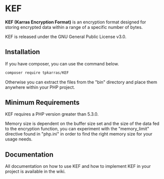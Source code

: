 # KEF

**KEF (Karras Encryption Format)** is an encryption format designed for storing encrypted data within a range of a specific number of bytes.

KEF is released under the GNU General Public License v3.0.

## Installation

If you have composer, you can use the command below.

```sh
composer require tpkarras/KEF
```

Otherwise you can extract the files from the "bin" directory and place them anywhere within your PHP project.

## Minimum Requirements

KEF requires a PHP version greater than 5.3.0.

Memory size is dependent on the buffer size set and the size of the data fed to the encryption function, you can experiment with the "memory_limit" directive found in "php.ini" in order to find the right memory size for your usage needs.

## Documentation

All documentation on how to use KEF and how to implement KEF in your project is available in the wiki.
